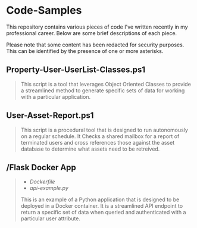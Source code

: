 
# Code-Samples
This repository contains various pieces of code I've written recently in my professional career.  Below are some brief descriptions of each piece.

Please note that some content has been redacted for security purposes.  This can be identified by the presence of one or more asterisks.
    


## Property-User-UserList-Classes.ps1

>This script is a tool that leverages Object Oriented Classes to provide a streamlined method to generate specific sets of data for working with a particular application.


## User-Asset-Report.ps1

>This script is a procedural tool that is designed to run autonomously on a regular schedule. It Checks a shared mailbox for a report of terminated users and cross references those against the asset database to determine what assets need to be retreived.


## /Flask Docker App

>- *Dockerfile*
>- *api-example.py*
>
>This is an example of a Python application that is designed to be deployed in a Docker container.  It is a streamlined API endpoint to return a specific set of data when queried and authenticated with a particular user attribute.

